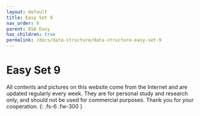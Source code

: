 ```yaml
---
layout: default
title: Easy Set 9
nav_order: 9
parent: DSA Easy
has_children: true
permalink: /docs/data-structure/data-structure-easy-set-9
---
```


# Easy Set 9

All contents and pictures on this website come from the Internet and are updated regularly every week. They are for personal study and research only, and should not be used for commercial purposes. Thank you for your cooperation.
{: .fs-6 .fw-300 }

